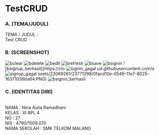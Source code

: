 # TestCRUD

### A. (TEMA/JUDUL)

TEMA / JUDUL    :
<br>Test CRUD 

### B. (SCREENSHOT)
![bclear](https://cloud.githubusercontent.com/assets/22069261/23771274/f866100a-0548-11e7-8b7d-7665bc60a604.PNG)
![bdelete](https://cloud.githubusercontent.com/assets/22069261/23771277/fb59f448-0548-11e7-8302-946760c3391e.PNG)
![bedit](https://cloud.githubusercontent.com/assets/22069261/23771280/fe5519f2-0548-11e7-8ac2-178ce14b9296.PNG)
![brefresh](https://cloud.githubusercontent.com/assets/22069261/23771284/0169b1ca-0549-11e7-98e9-87842fe4844f.PNG)
![bsave](https://cloud.githubusercontent.com/assets/22069261/23771286/03ebea1c-0549-11e7-82ca-99990c59d52c.PNG)
![bsignin](https://cloud.githubusercontent.com/assets/22069261/23771291/08210dce-0549-11e7-888b-953cffd4d393.PNG)
![bsignup_berhasil](https://clo
![signin_gagal](https://cloud.githubusercontent.com/assets/22069261/23771306/149adf6c-0549-11e7-89f9-12854c419366.PNG)
ud.githubusercontent.com/a
![signup_gagal](https://cloud.githubusercontent.com/assets/22069261/23771310/18ac0b12-0549-11e7-85b8-f274c5fb257d.PNG)
ssets/22069261/23771298/0facd10e-0549-11e7-8025-16371036ba64.PNG)
![bsignin_berhasil](https://cloud.githubusercontent.com/assets/22069261/23771295/0c7e7730-0549-11e7-9ab5-40ba84791605.PNG)

### C. (IDENTITAS DIRI)

<br>NAMA         : Nina Aulia Ramadhani
<br>KELAS        : XI RPL 4
<br>NO                 : 27
<br>NIS                 : 4790/1509.070
<br>NAMA SEKOLAH : SMK TELKOM MALANG
